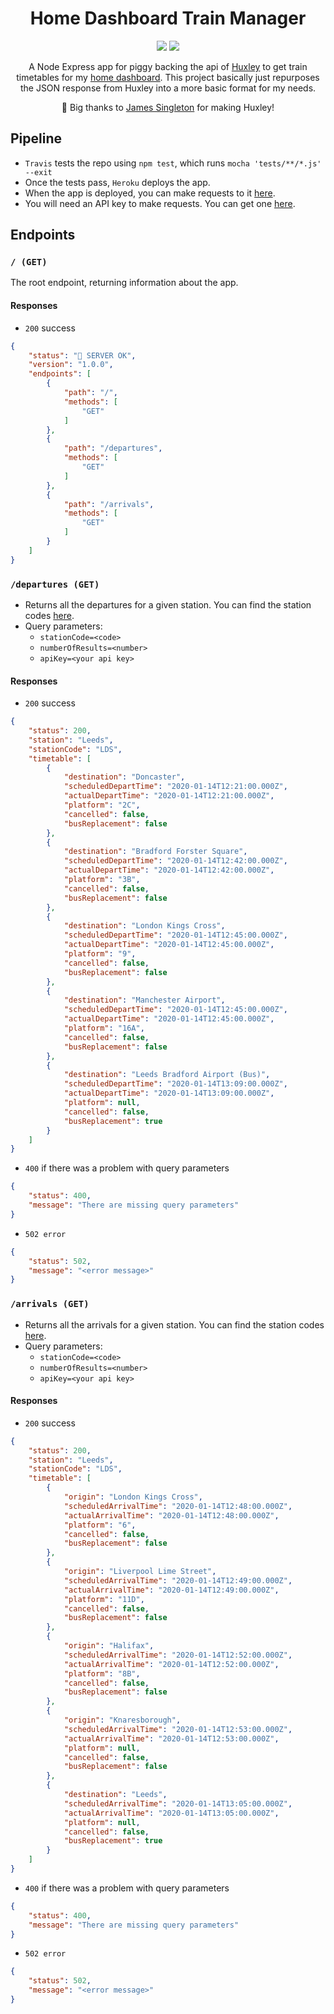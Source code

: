 <h1 align="center">Home Dashboard Train Manager </h1>
<p align="center">
    <img src="https://travis-ci.org/iamtomhewitt/home-dashboard-train-manager.svg"/>
    <img src="https://heroku-badge.herokuapp.com/?app=home-dashboard-train-manager&style=round&svg=1"/>
</p>
<p align="center">
    A Node Express app for piggy backing the api of <a href="https://github.com/jpsingleton/Huxley">Huxley</a> to get train timetables for my <a href="https://github.com/iamtomhewitt/home-dashboard">home dashboard</a>. This project basically just repurposes the JSON response from Huxley into a more basic format for my needs.
</p>
<p align="center">🙌 Big thanks to <a href="https://github.com/jpsingleton">James Singleton</a> for making Huxley!</p>

## Pipeline
* `Travis` tests the repo using `npm test`, which runs `mocha 'tests/**/*.js' --exit`
* Once the tests pass, `Heroku` deploys the app.
* When the app is deployed, you can make requests to it [here](https://home-dashboard-train-manager.herokuapp.com/).
* You will need an API key to make requests. You can get one [here](http://realtime.nationalrail.co.uk/OpenLDBWSRegistration/Registration).

## Endpoints

### `/ (GET)`
The root endpoint, returning information about the app.

#### Responses
* `200` success
```json
{
    "status": "🚂 SERVER OK",
    "version": "1.0.0",
    "endpoints": [
        {
            "path": "/",
            "methods": [
                "GET"
            ]
        },
        {
            "path": "/departures",
            "methods": [
                "GET"
            ]
        },
        {
            "path": "/arrivals",
            "methods": [
                "GET"
            ]
        }
    ]
}
```

### `/departures (GET)`
* Returns all the departures for a given station. You can find the station codes [here](https://www.nationalrail.co.uk/stations_destinations/48541.aspx).
* Query parameters:
	* `stationCode=<code>`
	* `numberOfResults=<number>`
	* `apiKey=<your api key>`

#### Responses
* `200` success
```json
{
    "status": 200,
    "station": "Leeds",
    "stationCode": "LDS",
    "timetable": [
        {
            "destination": "Doncaster",
            "scheduledDepartTime": "2020-01-14T12:21:00.000Z",
            "actualDepartTime": "2020-01-14T12:21:00.000Z",
            "platform": "2C",
            "cancelled": false,
            "busReplacement": false
        },
        {
            "destination": "Bradford Forster Square",
            "scheduledDepartTime": "2020-01-14T12:42:00.000Z",
            "actualDepartTime": "2020-01-14T12:42:00.000Z",
            "platform": "3B",
            "cancelled": false,
            "busReplacement": false
        },
        {
            "destination": "London Kings Cross",
            "scheduledDepartTime": "2020-01-14T12:45:00.000Z",
            "actualDepartTime": "2020-01-14T12:45:00.000Z",
            "platform": "9",
            "cancelled": false,
            "busReplacement": false
        },
        {
            "destination": "Manchester Airport",
            "scheduledDepartTime": "2020-01-14T12:45:00.000Z",
            "actualDepartTime": "2020-01-14T12:45:00.000Z",
            "platform": "16A",
            "cancelled": false,
            "busReplacement": false
        },
        {
            "destination": "Leeds Bradford Airport (Bus)",
            "scheduledDepartTime": "2020-01-14T13:09:00.000Z",
            "actualDepartTime": "2020-01-14T13:09:00.000Z",
            "platform": null,
            "cancelled": false,
            "busReplacement": true
        }
    ]
}
```

* `400` if there was a problem with query parameters 
```json
{
    "status": 400,
    "message": "There are missing query parameters"
}
```

* `502 error`
```json
{
    "status": 502,
    "message": "<error message>"
}
```

### `/arrivals (GET)`
* Returns all the arrivals for a given station. You can find the station codes [here](https://www.nationalrail.co.uk/stations_destinations/48541.aspx).
* Query parameters:
	* `stationCode=<code>`
	* `numberOfResults=<number>`
	* `apiKey=<your api key>`

#### Responses
* `200` success
```json
{
    "status": 200,
    "station": "Leeds",
    "stationCode": "LDS",
    "timetable": [
        {
            "origin": "London Kings Cross",
            "scheduledArrivalTime": "2020-01-14T12:48:00.000Z",
            "actualArrivalTime": "2020-01-14T12:48:00.000Z",
            "platform": "6",
            "cancelled": false,
            "busReplacement": false
        },
        {
            "origin": "Liverpool Lime Street",
            "scheduledArrivalTime": "2020-01-14T12:49:00.000Z",
            "actualArrivalTime": "2020-01-14T12:49:00.000Z",
            "platform": "11D",
            "cancelled": false,
            "busReplacement": false
        },
        {
            "origin": "Halifax",
            "scheduledArrivalTime": "2020-01-14T12:52:00.000Z",
            "actualArrivalTime": "2020-01-14T12:52:00.000Z",
            "platform": "8B",
            "cancelled": false,
            "busReplacement": false
        },
        {
            "origin": "Knaresborough",
            "scheduledArrivalTime": "2020-01-14T12:53:00.000Z",
            "actualArrivalTime": "2020-01-14T12:53:00.000Z",
            "platform": null,
            "cancelled": false,
            "busReplacement": false
        },
        {
            "destination": "Leeds",
            "scheduledArrivalTime": "2020-01-14T13:05:00.000Z",
            "actualArrivalTime": "2020-01-14T13:05:00.000Z",
            "platform": null,
            "cancelled": false,
            "busReplacement": true
        }
    ]
}
```

* `400` if there was a problem with query parameters 
```json
{
    "status": 400,
    "message": "There are missing query parameters"
}
```

* `502 error`
```json
{
    "status": 502,
    "message": "<error message>"
}
```